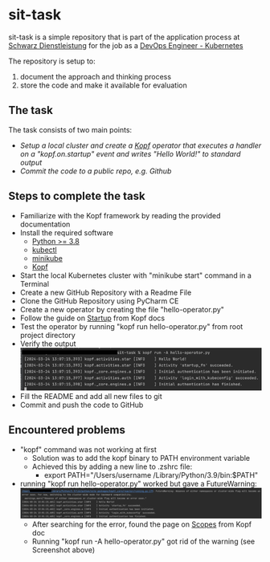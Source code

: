 # sit-task

sit-task is a simple repository that is part of the application process at [Schwarz Dienstleistung](https://jobs.schwarz/) for the job as a [DevOps Engineer - Kubernetes](https://schwarz.jobs.schwarz/job/Neckarsulm-%28hybrid%29-DevOps-Engineer-Kubernetes-%28mwd%29/1018667401/)

The repository is setup to:
1. document the approach and thinking process
2. store the code and make it available for evaluation

## The task

The task consists of two main points:
- *Setup a local cluster and create a [Kopf](https://kopf.readthedocs.io/) operator that executes a handler on a "kopf.on.startup" event and writes "Hello World!" to standard output*
- *Commit the code to a public repo, e.g. Github*

## Steps to complete the task

- Familiarize with the Kopf framework by reading the provided documentation
- Install the required software
    - [Python >= 3.8](https://www.python.org/)
    - [kubectl](https://kubernetes.io/docs/tasks/tools/)
    - [minikube](https://minikube.sigs.k8s.io/docs/)
    - [Kopf](https://kopf.readthedocs.io/en/stable/)
- Start the local Kubernetes cluster with "minikube start" command in a Terminal
- Create a new GitHub Repository with a Readme File
- Clone the GitHub Repository using PyCharm CE
- Create a new operator by creating the file "hello-operator.py"
- Follow the guide on [Startup](https://kopf.readthedocs.io/en/stable/startup/) from Kopf docs
- Test the operator by running "kopf run hello-operator.py" from root project directory
- Verify the output 
![img.png](img/success.png)
- Fill the README and add all new files to git
- Commit and push the code to GitHub

## Encountered problems

- "kopf" command was not working at first
    - Solution was to add the kopf binary to PATH environment variable
    - Achieved this by adding a new line to .zshrc file:
        - export PATH="/Users/username /Library/Python/3.9/bin:$PATH"
- running "kopf run hello-operator.py" worked but gave a FutureWarning:
![img_1.png](img/success_with_warning.png)
    - After searching for the error, found the page on [Scopes](https://kopf.readthedocs.io/en/stable/scopes/) from Kopf doc
    - Running "kopf run -A hello-operator.py" got rid of the warning (see Screenshot above)
